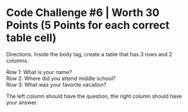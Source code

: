 <h1>Code Challenge #6 | Worth 30 Points (5 Points for each correct table cell)</h1>

<p>Directions: Inside the body tag, create a table that has 3 rows and 2 columns.</p>

<p>Row 1: What is your name?<br>
Row 2: Where did you attend middle school?<br>
Row 3: What was your favorite vacation?</p>

<p>The left column should have the question, the right column should have your answer.</p>
